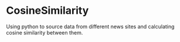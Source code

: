 # CosineSimilarity
Using python to source data from different news sites and calculating cosine similarity between them.
